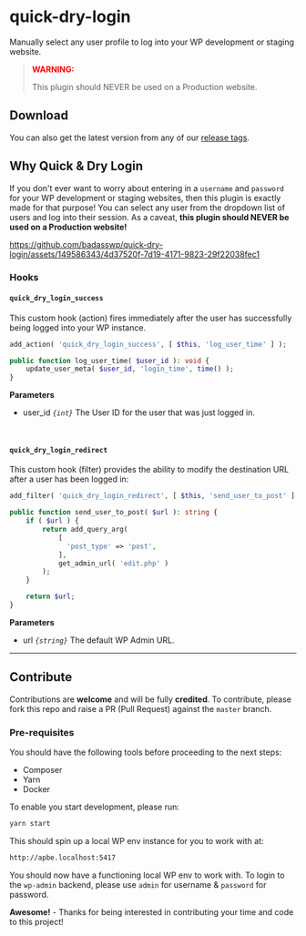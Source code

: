 # quick-dry-login

Manually select any user profile to log into your WP development or staging website.

> <span style="color:red">**WARNING:**</span>
>
> This plugin should NEVER be used on a Production website.

## Download

You can also get the latest version from any of our [release tags](https://github.com/badasswp/quick-dry-login/releases).

## Why Quick & Dry Login

If you don't ever want to worry about entering in a `username` and `password` for your WP development or staging websites, then this plugin is exactly made for that purpose! You can select any user from the dropdown list of users and log into their session. As a caveat, __this plugin should NEVER be used on a Production website!__

https://github.com/badasswp/quick-dry-login/assets/149586343/4d37520f-7d19-4171-9823-29f22038fec1

### Hooks

#### `quick_dry_login_success`

This custom hook (action) fires immediately after the user has successfully being logged into your WP instance.

```php
add_action( 'quick_dry_login_success', [ $this, 'log_user_time' ] );

public function log_user_time( $user_id ): void {
    update_user_meta( $user_id, 'login_time', time() );
}
```

**Parameters**

- user_id _`{int}`_ The User ID for the user that was just logged in.
<br/>

#### `quick_dry_login_redirect`

This custom hook (filter) provides the ability to modify the destination URL after a user has been logged in:

```php
add_filter( 'quick_dry_login_redirect', [ $this, 'send_user_to_post' ], 10 );

public function send_user_to_post( $url ): string {
    if ( $url ) {
        return add_query_arg(
            [
              'post_type' => 'post',
            ],
            get_admin_url( 'edit.php' )
        );
    }

    return $url;
}
```

**Parameters**

- url _`{string}`_ The default WP Admin URL.

---

## Contribute

Contributions are __welcome__ and will be fully __credited__. To contribute, please fork this repo and raise a PR (Pull Request) against the `master` branch.

### Pre-requisites

You should have the following tools before proceeding to the next steps:

- Composer
- Yarn
- Docker

To enable you start development, please run:

```bash
yarn start
```

This should spin up a local WP env instance for you to work with at:

```bash
http://apbe.localhost:5417
```

You should now have a functioning local WP env to work with. To login to the `wp-admin` backend, please use `admin` for username & `password` for password.

__Awesome!__ - Thanks for being interested in contributing your time and code to this project!
